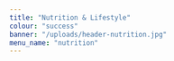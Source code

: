 ```yaml
---
title: "Nutrition & Lifestyle"
colour: "success"
banner: "/uploads/header-nutrition.jpg"
menu_name: "nutrition"
---
```

